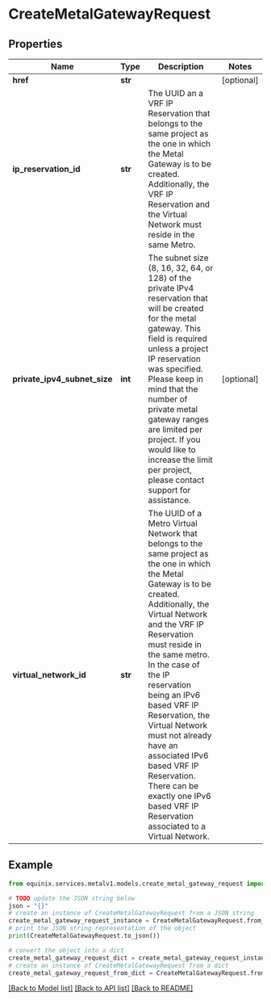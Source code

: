 # CreateMetalGatewayRequest


## Properties

Name | Type | Description | Notes
------------ | ------------- | ------------- | -------------
**href** | **str** |  | [optional] 
**ip_reservation_id** | **str** | The UUID an a VRF IP Reservation that belongs to the same project as the one in which the Metal Gateway is to be created. Additionally, the VRF IP Reservation and the Virtual Network must reside in the same Metro. | 
**private_ipv4_subnet_size** | **int** | The subnet size (8, 16, 32, 64, or 128) of the private IPv4 reservation that will be created for the metal gateway. This field is required unless a project IP reservation was specified.           Please keep in mind that the number of private metal gateway ranges are limited per project. If you would like to increase the limit per project, please contact support for assistance. | [optional] 
**virtual_network_id** | **str** | The UUID of a Metro Virtual Network that belongs to the same project as the one in which the Metal Gateway is to be created. Additionally, the Virtual Network and the VRF IP Reservation must reside in the same metro. In the case of the IP reservation being an IPv6 based VRF IP Reservation, the Virtual Network must not already have an associated IPv6 based VRF IP Reservation. There can be exactly one IPv6 based VRF IP Reservation associated to a Virtual Network. | 

## Example

```python
from equinix.services.metalv1.models.create_metal_gateway_request import CreateMetalGatewayRequest

# TODO update the JSON string below
json = "{}"
# create an instance of CreateMetalGatewayRequest from a JSON string
create_metal_gateway_request_instance = CreateMetalGatewayRequest.from_json(json)
# print the JSON string representation of the object
print(CreateMetalGatewayRequest.to_json())

# convert the object into a dict
create_metal_gateway_request_dict = create_metal_gateway_request_instance.to_dict()
# create an instance of CreateMetalGatewayRequest from a dict
create_metal_gateway_request_from_dict = CreateMetalGatewayRequest.from_dict(create_metal_gateway_request_dict)
```
[[Back to Model list]](../README.md#documentation-for-models) [[Back to API list]](../README.md#documentation-for-api-endpoints) [[Back to README]](../README.md)


